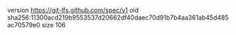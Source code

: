version https://git-lfs.github.com/spec/v1
oid sha256:11300acd219b9553537d20662df40daec70d91b7b4aa361ab45d485ac70579e0
size 106
